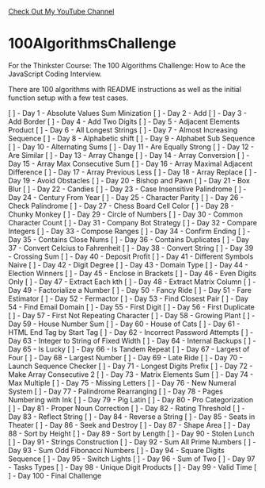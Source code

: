 <a href='https://www.YouTube.com/CodingTutorials360'>Check Out My YouTube Channel </a>

# 100AlgorithmsChallenge

<p>For the Thinkster Course: The 100 Algorithms Challenge: How to Ace the JavaScript Coding Interview.</p>
<p>There are 100 algorithms with README instructions as well as the initial function setup with a few test cases.</p>

[ ] - Day 1 - Absolute Values Sum Minization 
[ ] - Day 2 - Add 
[ ] - Day 3 - Add Border 
[ ] - Day 4 - Add Two Digits 
[ ] - Day 5 - Adjacent Elements Product 
[ ] - Day 6 - All Longest Strings 
[ ] - Day 7 - Almost Increasing Sequence 
[ ] - Day 8 - Alphabetic shift 
[ ] - Day 9 - Alphabet Sub Sequence 
[ ] - Day 10 - Alternating Sums 
[ ] - Day 11 - Are Equally Strong 
[ ] - Day 12 - Are Similar 
[ ] - Day 13 - Array Change 
[ ] - Day 14 - Array Conversion 
[ ] - Day 15 - Array Max Consecutive Sum 
[ ] - Day 16 - Array Maximal Adjacent Difference 
[ ] - Day 17 - Array Previous Less 
[ ] - Day 18 - Array Replace 
[ ] - Day 19 - Avoid Obstacles 
[ ] - Day 20 - Bishop and Pawn 
[ ] - Day 21 - Box Blur 
[ ] - Day 22 - Candies 
[ ] - Day 23 - Case Insensitive Palindrome 
[ ] - Day 24 - Century From Year 
[ ] - Day 25 - Character Parity 
[ ] - Day 26 - Check Palindrome 
[ ] - Day 27 - Chess Board Cell Color 
[ ] - Day 28 - Chunky Monkey 
[ ] - Day 29 - Circle of Numbers 
[ ] - Day 30 - Common Character Count 
[ ] - Day 31 - Company Bot Strategy 
[ ] - Day 32 - Compare Integers 
[ ] - Day 33 - Compose Ranges 
[ ] - Day 34 - Confirm Ending 
[ ] - Day 35 - Contains Close Nums 
[ ] - Day 36 - Contains Duplicates 
[ ] - Day 37 - Convert Celcius to Fahrenheit 
[ ] - Day 38 - Convert String 
[ ] - Day 39 - Crossing Sum 
[ ] - Day 40 - Deposit Profit 
[ ] - Day 41 - Different Symbols Naive 
[ ] - Day 42 - Digit Degree 
[ ] - Day 43 - Domain Type 
[ ] - Day 44 - Election Winners 
[ ] - Day 45 - Enclose in Brackets 
[ ] - Day 46 - Even Digits Only 
[ ] - Day 47 - Extract Each kth 
[ ] - Day 48 - Extract Matrix Column 
[ ] - Day 49 - Factorialize a Number 
[ ] - Day 50 - Fancy Ride 
[ ] - Day 51 - Fare Estimator 
[ ] - Day 52 - Fermactor 
[ ] - Day 53 - Find Closest Pair 
[ ] - Day 54 - Find Email Domain 
[ ] - Day 55 - First Digit 
[ ] - Day 56 - First Duplicate 
[ ] - Day 57 - First Not Repeating Character 
[ ] - Day 58 - Growing Plant 
[ ] - Day 59 - House Number Sum 
[ ] - Day 60 - House of Cats 
[ ] - Day 61 - HTML End Tag by Start Tag 
[ ] - Day 62 - Incorrect Password Attempts 
[ ] - Day 63 - Integer to String of Fixed Width 
[ ] - Day 64 - Internal Backups 
[ ] - Day 65 - Is Lucky 
[ ] - Day 66 - Is Tandem Repeat 
[ ] - Day 67 - Largest of Four 
[ ] - Day 68 - Largest Number 
[ ] - Day 69 - Late Ride 
[ ] - Day 70 - Launch Sequence Checker 
[ ] - Day 71 - Longest Digits Prefix 
[ ] - Day 72 - Make Array Consecutive 2 
[ ] - Day 73 - Matrix Elements Sum 
[ ] - Day 74 - Max Multiple 
[ ] - Day 75 - Missing Letters 
[ ] - Day 76 - New Numeral System 
[ ] - Day 77 - Palindrome Rearranging 
[ ] - Day 78 - Pages Numbering with Ink 
[ ] - Day 79 - Pig Latin 
[ ] - Day 80 - Pro Categorization 
[ ] - Day 81 - Proper Noun Correction 
[ ] - Day 82 - Rating Threshold 
[ ] - Day 83 - Reflect String 
[ ] - Day 84 - Reverse a String 
[ ] - Day 85 - Seats in Theater 
[ ] - Day 86 - Seek and Destroy 
[ ] - Day 87 - Shape Area 
[ ] - Day 88 - Sort by Height 
[ ] - Day 89 - Sort by Length 
[ ] - Day 90 - Stolen Lunch 
[ ] - Day 91 - Strings Construction 
[ ] - Day 92 - Sum All Prime Numbers 
[ ] - Day 93 - Sum Odd Fibonacci Numbers 
[ ] - Day 94 - Square Digits Sequence 
[ ] - Day 95 - Switch Lights 
[ ] - Day 96 - Sum of Two 
[ ] - Day 97 - Tasks Types 
[ ] - Day 98 - Unique Digit Products 
[ ] - Day 99 - Valid Time 
[ ] - Day 100 - Final Challenge 

